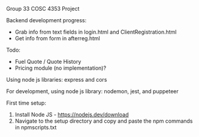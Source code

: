 Group 33 COSC 4353 Project

Backend development progress:
- Grab info from text fields in login.html and ClientRegistration.html
- Get info from form in afterreg.html

Todo:
- Fuel Quote / Quote History
- Pricing module (no implementation)?

Using node js libraries: express and cors

For development, using node js library: nodemon, jest, and puppeteer

First time setup:
1. Install Node JS - https://nodejs.dev/download
2. Navigate to the setup directory and copy and paste the npm commands in npmscripts.txt